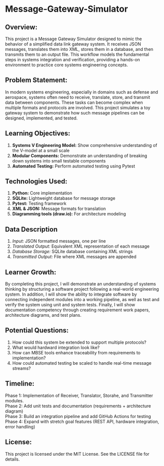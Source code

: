 # Message-Gateway-Simulator
## Overview: 
This project is a Message Gateway Simulator designed to mimic the behavior of a simplified data link gateway system. It receives JSON messages, translates them into XML, stores them in a database, and then transmits them to an output file. This workflow models the fundamental steps in systems integration and verification, providing a hands-on environment to practice core systems engineering concepts.
## Problem Statement: 
In modern systems engineering, especially in domains such as defense and aerospace, systems often need to receive, translate, store, and transmit data between components. These tasks can become complex when multiple formats and protocols are involved. This project simulates a toy gateway system to demonstrate how such message pipelines can be designed, implemented, and tested.
## Learning Objectives: 
1. __Systems V Engineering Model:__ Show comprehensive understanding of the V-model at a small scale
2. __Modular Components:__ Demonstrate an understanding of breaking down systems into small testable components
3. __Automated Testing:__ Perform automated testing using Pytest
## Technologies Used:
1. __Python:__ Core implementation
2. __SQLite:__ Lightweight database for message storage
3. __Pytest:__ Testing framework 
4. __XML & JSON:__ Message formats for translation
5. __Diagramming tools (draw.io):__ For architecture modeling

## Data Description
1. _Input:_ JSON formatted messages, one per line
2. _Translated Output:_ Equivalent XML representation of each message
3. _Database Storage:_ SQLite database containing XML strings
4. _Transmitted Output:_ File where XML messages are appended

## Learner Growth: 
By completing this project, I will demonstrate an understanding of systems thinking by structuring a software project following a real-world engineering system. In addition, I will show the ability to integrate software by connecting independent modules into a working pipeline, as well as test and verify the system using unit and system tests. Finally, I will show documentation competency through creating requirement work papers, architecture diagrams, and test plans.  

## Potential Questions: 
1. How could this system be extended to support multiple protocols?
2. What would hardward integration look like?
3. How can MBSE tools enhance traceability from requirements to implementation?
4. How could automated testing be scaled to handle real-time message streams? 

## Timeline: 
Phase 1: Implementation of Receiver, Translator, Storahe, and Transmitter modules. <br>
Phase 2: Add unit tests and documentation (requirements + architecture diagram) <br>
Phase 3: Build an integration pipeline and add GitHub Actions for testing <br>
Phase 4: Expand with stretch goal features (REST API, hardware integration, error handling) <br>

## License: 
This project is licensed under the MIT License. See the LICENSE file for details.
